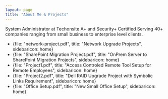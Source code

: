 ```yaml
---
layout: page
title: "About Me & Projects"
---
```


System Administrator at Techonsite
A+ and Security+ Certified
Serving 40+ companies ranging from small business to enterprise level clients.

  - {file: "network-project.pdf", title: "Network Upgrade Projects", sidebaricon: home}
  - {file: "SharePoint Migration Project.pdf", title: "OnPrem Server to SharePoint Migration Projects", sidebaricon: home}
  - {file: "Project1.pdf", title: "Access Controled Remote Tool Setup for Remote Employees", sidebaricon: home}
  - {file: "Project2.pdf", title: "Dell RAID Upgrade Project with Symbolic Links Requirement", sidebaricon: home}
  - {file: "Office Setup.pdf", title: "New Small Office Setup", sidebaricon: home}
